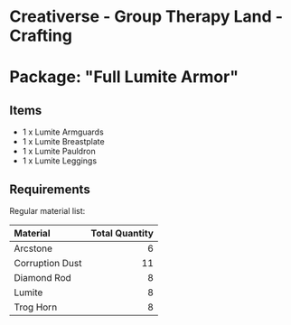 # Creativerse - Group Therapy Land - Crafting

# Package: "Full Lumite Armor"

## Items

 - 1 x Lumite Armguards
 - 1 x Lumite Breastplate
 - 1 x Lumite Pauldron
 - 1 x Lumite Leggings

## Requirements

Regular material list:

| Material        | Total Quantity |
| :--             | --:            |
| Arcstone        | 6              |
| Corruption Dust | 11             |
| Diamond Rod     | 8              |
| Lumite          | 8              |
| Trog Horn       | 8              |
